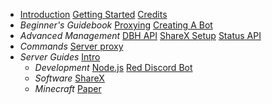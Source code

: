 * [Introduction](/introduction)
  [Getting Started](/getting-started)
  [Credits](/credits)
* *Beginner's Guidebook*
  [Proxying](/beginner/proxying)
  [Creating A Bot](/beginner/creating-a-bot)
* *Advanced Management*
  [DBH API](/)
  [ShareX Setup](/advanced/sharex-setup)
  [Status API](/)
* *Commands*
  [Server proxy](/)
* *Server Guides*
  [Intro](/server/intro)
    * *Development*
    [Node.js](/server/development/nodejs)
    [Red Discord Bot](/server/development/rdb)
    * *Software*
    [ShareX](/server/software/sharex)
    * *Minecraft*
    [Paper](/server/minecraft/paper)
